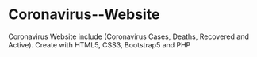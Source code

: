 # Coronavirus--Website
Coronavirus Website include (Coronavirus Cases, Deaths, Recovered and Active). Create with HTML5, CSS3, Bootstrap5 and PHP
